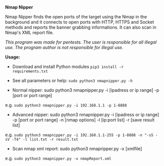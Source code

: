**Nmap Nipper**

Nmap Nipper finds the open ports of the target using the Nmap in the background and it connects to open ports with HTTP, HTTPS and Socket methods and reports the banner grabbing informations. It can also scan in Nmap's XML report file.

*This program was made for pentests. The user is responsible for all illegal use. The program author is not responsible for illegal use.*

**Usage:**
 - Download and install Python modules `pip3 install -r requirements.txt`
 - See all parameters or help: `sudo python3 nmapnipper.py -h`

 - Normal nipper: sudo python3 nmapnipper.py -i [ipadress or ip range] -p [port or port range]

e.g. `sudo python3 nmapnipper.py -i 192.168.1.1 -p 1-8888`
 
 - Advanced nipper: sudo python3 nmapnipper.py -i [ipadress or ip range] -p [port or port range] -n [nmap options] -l [ip:port list] -r [save result list]

e.g. `sudo python3 nmapnipper.py -i 192.168.1.1-255 -p 1-8888 -n "-sS -sV -T4" -l list.txt -r result.txt`
 
 - Scan nmap xml report: sudo python3 nmapripper.py -x [xmlfile]

e.g. `sudo python3 nmapnipper.py -x nmapReport.xml`
